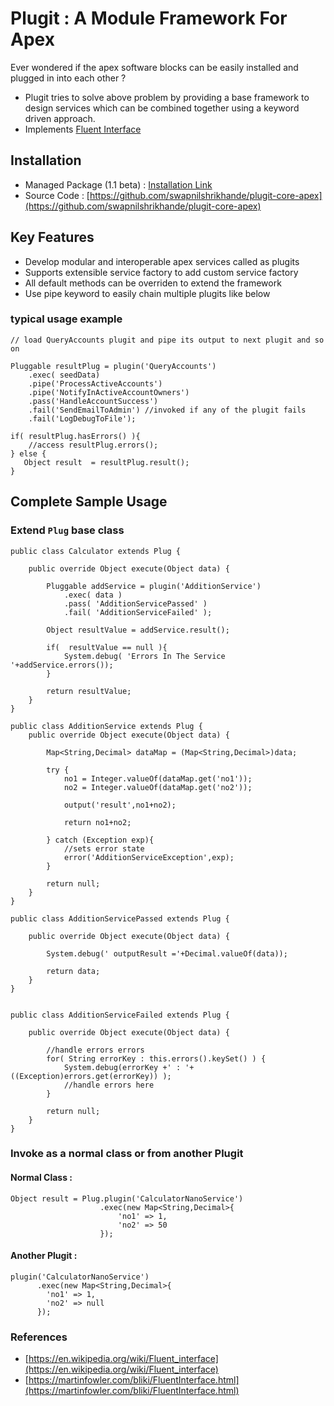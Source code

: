 # Plugit : A Module Framework For Apex 

Ever wondered if the apex software blocks can be easily installed and plugged in into each other ?
- Plugit tries to solve above problem by providing a base framework to design services which can be combined together using a keyword driven approach.
- Implements [Fluent Interface](https://en.wikipedia.org/wiki/Fluent_interface) 

## Installation
- Managed Package (1.1 beta) : [Installation Link](https://login.salesforce.com/packaging/installPackage.apexp?p0=04t2v000000sxpX)
- Source Code : [https://github.com/swapnilshrikhande/plugit-core-apex](https://github.com/swapnilshrikhande/plugit-core-apex)


## Key Features
- Develop modular and interoperable apex services called as plugits 
- Supports extensible service factory to add custom service factory
- All default methods can be overriden to extend the framework
- Use pipe keyword to easily chain multiple plugits like below

### typical usage example
```
// load QueryAccounts plugit and pipe its output to next plugit and so on

Pluggable resultPlug = plugin('QueryAccounts')
    .exec( seedData)
    .pipe('ProcessActiveAccounts')
    .pipe('NotifyInActiveAccountOwners')
    .pass('HandleAccountSuccess')
    .fail('SendEmailToAdmin') //invoked if any of the plugit fails
    .fail('LogDebugToFile');

if( resultPlug.hasErrors() ){
    //access resultPlug.errors();
} else {
   Object result  = resultPlug.result();
}

```

## Complete Sample Usage

### Extend ```Plug``` base class
```
public class Calculator extends Plug {
	
    public override Object execute(Object data) {
        
        Pluggable addService = plugin('AdditionService')
            .exec( data )
            .pass( 'AdditionServicePassed' )
            .fail( 'AdditionServiceFailed' );

        Object resultValue = addService.result();

        if(  resultValue == null ){
        	System.debug( 'Errors In The Service '+addService.errors());
        }

        return resultValue;
    }
}

public class AdditionService extends Plug {
    public override Object execute(Object data) {

        Map<String,Decimal> dataMap = (Map<String,Decimal>)data;

        try {
            no1 = Integer.valueOf(dataMap.get('no1'));
            no2 = Integer.valueOf(dataMap.get('no2'));

            output('result',no1+no2);
            
            return no1+no2;

        } catch (Exception exp){
            //sets error state
            error('AdditionServiceException',exp);
        }
        
        return null;
    }
}

public class AdditionServicePassed extends Plug {

	public override Object execute(Object data) {

        System.debug(' outputResult ='+Decimal.valueOf(data));

        return data;
    }
}


public class AdditionServiceFailed extends Plug {

	public override Object execute(Object data) {

        //handle errors errors
        for( String errorKey : this.errors().keySet() ) {
        	System.debug(errorKey +' : '+ ((Exception)errors.get(errorKey)) );
            //handle errors here
        }

        return null;
    }
}

```

### Invoke as a normal class or from another Plugit

#### Normal Class : 
```
Object result = Plug.plugin('CalculatorNanoService')
                    .exec(new Map<String,Decimal>{
                        'no1' => 1,
                        'no2' => 50
                    });

```

#### Another Plugit : 
```
plugin('CalculatorNanoService')
      .exec(new Map<String,Decimal>{
	    'no1' => 1,
	    'no2' => null
      });
```

### References
- [https://en.wikipedia.org/wiki/Fluent_interface](https://en.wikipedia.org/wiki/Fluent_interface)
- [https://martinfowler.com/bliki/FluentInterface.html](https://martinfowler.com/bliki/FluentInterface.html)






